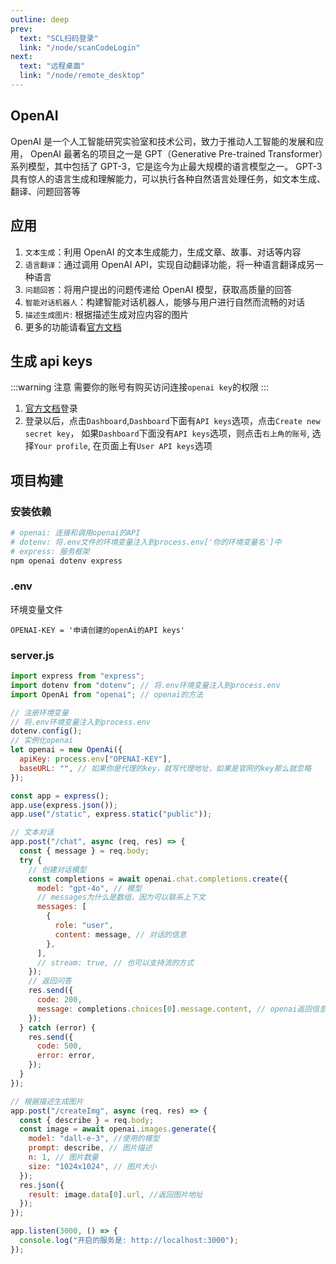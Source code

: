 ```yaml
---
outline: deep
prev:
  text: "SCL扫码登录"
  link: "/node/scanCodeLogin"
next:
  text: "远程桌面"
  link: "/node/remote_desktop"
---
```


## OpenAI

OpenAI 是一个人工智能研究实验室和技术公司，致力于推动人工智能的发展和应用，
OpenAI 最著名的项目之一是 GPT（Generative Pre-trained Transformer）系列模型，其中包括了 GPT-3，它是迄今为止最大规模的语言模型之一。
GPT-3 具有惊人的语言生成和理解能力，可以执行各种自然语言处理任务，如文本生成、翻译、问题回答等

## 应用

1. `文本生成`：利用 OpenAI 的文本生成能力，生成文章、故事、对话等内容
2. `语言翻译`：通过调用 OpenAI API，实现自动翻译功能，将一种语言翻译成另一种语言
3. `问题回答`：将用户提出的问题传递给 OpenAI 模型，获取高质量的回答
4. `智能对话机器人`：构建智能对话机器人，能够与用户进行自然而流畅的对话
5. `描述生成图片`: 根据描述生成对应内容的图片
6. 更多的功能请看[官方文档](https://platform.openai.com/docs/overview)

## 生成 api keys

:::warning 注意
需要你的账号有购买访问连接`openai key`的权限
:::

1. [官方文档](https://platform.openai.com/docs/overview)登录
2. 登录以后，点击`Dashboard`,`Dashboard`下面有`API keys`选项，点击`Create new secret key`，
   如果`Dashboard`下面没有`API keys`选项，则点击`右上角的账号`, 选择`Your profile`, 在页面上有`User API keys`选项

## 项目构建

### 安装依赖

```sh
# openai: 连接和调用openai的API
# dotenv: 将.env文件的环境变量注入到process.env['你的环境变量名']中
# express: 服务框架
npm openai dotenv express
```

### .env

环境变量文件

```.env
OPENAI-KEY = '申请创建的openAi的API keys'
```

### server.js

```js
import express from "express";
import dotenv from "dotenv"; // 将.env环境变量注入到process.env
import OpenAi from "openai"; // openai的方法

// 注册环境变量
// 将.env环境变量注入到process.env
dotenv.config();
// 实例化openai
let openai = new OpenAi({
  apiKey: process.env["OPENAI-KEY"],
  baseURL: "", // 如果你是代理的key，就写代理地址，如果是官网的key那么就忽略
});

const app = express();
app.use(express.json());
app.use("/static", express.static("public"));

// 文本对话
app.post("/chat", async (req, res) => {
  const { message } = req.body;
  try {
    // 创建对话模型
    const completions = await openai.chat.completions.create({
      model: "gpt-4o", // 模型
      // messages为什么是数组，因为可以联系上下文
      messages: [
        {
          role: "user",
          content: message, // 对话的信息
        },
      ],
      // stream: true, // 也可以支持流的方式
    });
    // 返回问答
    res.send({
      code: 200,
      message: completions.choices[0].message.content, // openai返回信息
    });
  } catch (error) {
    res.send({
      code: 500,
      error: error,
    });
  }
});

// 根据描述生成图片
app.post("/createImg", async (req, res) => {
  const { describe } = req.body;
  const image = await openai.images.generate({
    model: "dall-e-3", //使用的模型
    prompt: describe, // 图片描述
    n: 1, // 图片数量
    size: "1024x1024", // 图片大小
  });
  res.json({
    result: image.data[0].url, //返回图片地址
  });
});

app.listen(3000, () => {
  console.log("开启的服务是: http://localhost:3000");
});
```
